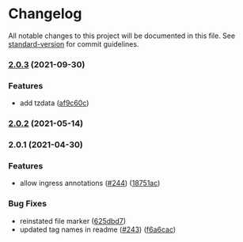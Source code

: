 # Changelog

All notable changes to this project will be documented in this file. See [standard-version](https://github.com/conventional-changelog/standard-version) for commit guidelines.

### [2.0.3](https://github.com/tobybatch/kimai2/compare/v2.2.0...v2.0.3) (2021-09-30)

### Features

* add tzdata ([af9c60c](https://github.com/tobybatch/kimai2/commits/af9c60c27423668ab939da13a003aae891fa75d7))

### [2.0.2](https://github.com/tobybatch/kimai2/compare/v2.0.1...v2.0.2) (2021-05-14)

### 2.0.1 (2021-04-30)


### Features

* allow ingress annotations ([#244](https://github.com/tobybatch/kimai2/issues/244)) ([18751ac](https://github.com/tobybatch/kimai2/commits/18751acebf03b4ee56d631cebc587ab8b7bef997))


### Bug Fixes

* reinstated  file marker ([625dbd7](https://github.com/tobybatch/kimai2/commits/625dbd7a26dba0c0d3005ca142be91b08a9c2a23))
* updated tag names in readme ([#243](https://github.com/tobybatch/kimai2/issues/243)) ([f6a6cac](https://github.com/tobybatch/kimai2/commits/f6a6cac3554d4ecd5fb1e2a1a30fec02ae1cd649))
